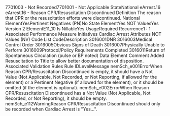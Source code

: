 

7701003 - Not Recorded7701001 - Not Applicable
StateNational
eArrest.16
eArrest.16 - Reason CPR/Resuscitation Discontinued
Definition
The reason that CPR or the resuscitation efforts were discontinued.
National ElementYesPertinent Negatives (PN)No
State ElementYes
NOT ValuesYes
Version 2 ElementE11_10
Is NillableYes
UsageRequired
Recurrence1 : 1
Associated Performance Measure Initiatives
Cardiac Arrest
Attributes
NOT Values (NV)
Code List
CodeDescription
3016001DNR
3016003Medical Control Order
3016005Obvious Signs of Death
3016007Physically Unable to Perform
3016009Protocol/Policy Requirements Completed
3016011Return of Spontaneous Circulation (pulse or BP noted)
Data Element Comment
Added Resuscitation to Title to allow better documentation of disposition.
Associated Validation Rules
Rule IDLevelMessage
nemSch_e001ErrorWhen Reason CPR/Resuscitation Discontinued is empty, it should have a Not Value (Not
Applicable, Not Recorded, or Not Reporting, if allowed for the element) or a Pertinent Negative
(if allowed for the element), or it should be omitted (if the element is optional).
nemSch_e002ErrorWhen Reason CPR/Resuscitation Discontinued has a Not Value (Not Applicable, Not Recorded,
or Not Reporting), it should be empty.
nemSch_e112WarningReason CPR/Resuscitation Discontinued should only be recorded when Cardiac Arrest is
"Yes...".